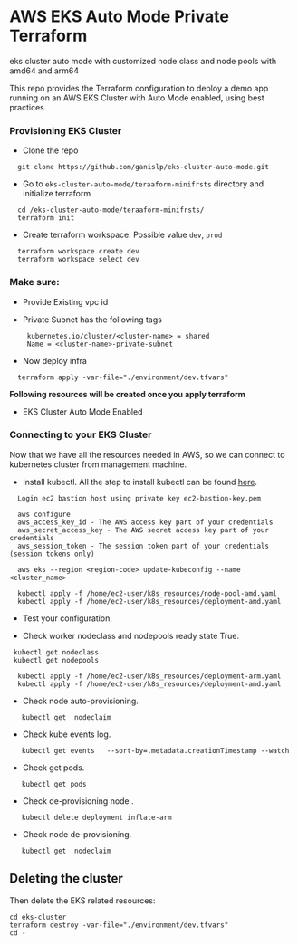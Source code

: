 # AWS EKS **Auto Mode Private** Terraform 
eks cluster auto mode with customized  node class and node pools with amd64 and arm64

This repo provides the Terraform configuration to deploy a demo app running on an AWS EKS Cluster with Auto Mode enabled, using best practices.

### Provisioning EKS Cluster
- Clone the repo 
```cython
  git clone https://github.com/ganislp/eks-cluster-auto-mode.git
```
- Go to `eks-cluster-auto-mode/teraaform-minifrsts` directory and initialize terraform
```cython
  cd /eks-cluster-auto-mode/teraaform-minifrsts/
  terraform init
```
- Create terraform workspace. Possible value `dev`, `prod`
```cython
  terraform workspace create dev
  terraform workspace select dev
```

### Make sure:

- Provide Existing vpc id 

- Private Subnet has the following tags
  ```cython
   kubernetes.io/cluster/<cluster-name> = shared
   Name = <cluster-name>-private-subnet
  ```

- Now deploy infra
```cython
  terraform apply -var-file="./environment/dev.tfvars"
```
**Following resources will be created once you apply terraform**

- EKS Cluster Auto Mode Enabled

### Connecting to your EKS Cluster

Now that we have all the resources needed in AWS, so we can connect to kubernetes cluster from management machine.
- Install kubectl. All the step to install kubectl can be found [here](https://docs.aws.amazon.com/eks/latest/userguide/install-kubectl.html).

```cython
  Login ec2 bastion host using private key ec2-bastion-key.pem
```

```cython
  aws configure 
  aws_access_key_id - The AWS access key part of your credentials
  aws_secret_access_key - The AWS secret access key part of your credentials
  aws_session_token - The session token part of your credentials (session tokens only)
```

```cython
  aws eks --region <region-code> update-kubeconfig --name <cluster_name>
```


```cython
  kubectl apply -f /home/ec2-user/k8s_resources/node-pool-amd.yaml
  kubectl apply -f /home/ec2-user/k8s_resources/deployment-amd.yaml
```

- Test your configuration.

- Check worker nodeclass and nodepools ready state True.
```cython
 kubectl get nodeclass
 kubectl get nodepools
```
```cython
  kubectl apply -f /home/ec2-user/k8s_resources/deployment-arm.yaml
  kubectl apply -f /home/ec2-user/k8s_resources/deployment-amd.yaml
```
- Check node auto-provisioning.
```cython
   kubectl get  nodeclaim
```
- Check kube events log.
```cython
   kubectl get events   --sort-by=.metadata.creationTimestamp --watch
```
- Check get pods.
```cython
   kubectl get pods 
```
- Check de-provisioning  node .
```cython
   kubectl delete deployment inflate-arm
```
- Check node de-provisioning.
```cython
   kubectl get  nodeclaim
```
## Deleting the cluster
Then delete the EKS related resources:

```
cd eks-cluster
terraform destroy -var-file="./environment/dev.tfvars"
cd -
```

